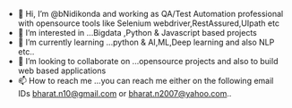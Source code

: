 - 👋 Hi, I’m @bNidikonda and working as QA/Test Automation professional with opensource tools like Selenium webdriver,RestAssured,UIpath etc
- 👀 I’m interested in ...Bigdata ,Python & Javascript based projects
- 🌱 I’m currently learning ...python & AI,ML,Deep learning and also NLP etc..
- 💞️ I’m looking to collaborate on ...opensource projects and also to build web based applications 
- 📫 How to reach me ...you can reach me either on the following email IDs bharat.n10@gmail.com or bharat.n2007@yahoo.com..

<!---
bNidikonda/bNidikonda is a ✨ special ✨ repository because its `README.md` (this file) appears on your GitHub profile.
You can click the Preview link to take a look at your changes.
--->
